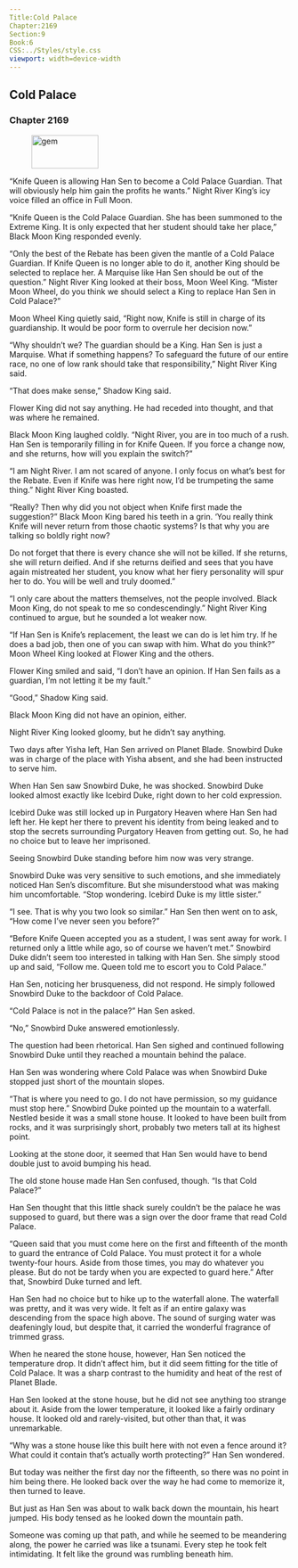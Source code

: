 ```yaml
---
Title:Cold Palace 
Chapter:2169 
Section:9 
Book:6 
CSS:../Styles/style.css 
viewport: width=device-width
---
```

  
## Cold Palace
### Chapter 2169
  
<figure>
	<img src="../Images/gem.gif" alt="gem" id="gem" width="120" height="60" />
</figure>
  

  
“Knife Queen is allowing Han Sen to become a Cold Palace Guardian. That will obviously help him gain the profits he wants.” Night River King’s icy voice filled an office in Full Moon.

“Knife Queen is the Cold Palace Guardian. She has been summoned to the Extreme King. It is only expected that her student should take her place,” Black Moon King responded evenly.

“Only the best of the Rebate has been given the mantle of a Cold Palace Guardian. If Knife Queen is no longer able to do it, another King should be selected to replace her. A Marquise like Han Sen should be out of the question.” Night River King looked at their boss, Moon Weel King. “Mister Moon Wheel, do you think we should select a King to replace Han Sen in Cold Palace?”

Moon Wheel King quietly said, “Right now, Knife is still in charge of its guardianship. It would be poor form to overrule her decision now.”

“Why shouldn’t we? The guardian should be a King. Han Sen is just a Marquise. What if something happens? To safeguard the future of our entire race, no one of low rank should take that responsibility,” Night River King said.

“That does make sense,” Shadow King said.

Flower King did not say anything. He had receded into thought, and that was where he remained.

Black Moon King laughed coldly. “Night River, you are in too much of a rush. Han Sen is temporarily filling in for Knife Queen. If you force a change now, and she returns, how will you explain the switch?”

“I am Night River. I am not scared of anyone. I only focus on what’s best for the Rebate. Even if Knife was here right now, I’d be trumpeting the same thing.” Night River King boasted.

“Really? Then why did you not object when Knife first made the suggestion?” Black Moon King bared his teeth in a grin. ‘You really think Knife will never return from those chaotic systems? Is that why you are talking so boldly right now?

Do not forget that there is every chance she will not be killed. If she returns, she will return deified. And if she returns deified and sees that you have again mistreated her student, you know what her fiery personality will spur her to do. You will be well and truly doomed.”

“I only care about the matters themselves, not the people involved. Black Moon King, do not speak to me so condescendingly.” Night River King continued to argue, but he sounded a lot weaker now.

“If Han Sen is Knife’s replacement, the least we can do is let him try. If he does a bad job, then one of you can swap with him. What do you think?” Moon Wheel King looked at Flower King and the others.

Flower King smiled and said, “I don’t have an opinion. If Han Sen fails as a guardian, I’m not letting it be my fault.”

“Good,” Shadow King said.

Black Moon King did not have an opinion, either.

Night River King looked gloomy, but he didn’t say anything.

Two days after Yisha left, Han Sen arrived on Planet Blade. Snowbird Duke was in charge of the place with Yisha absent, and she had been instructed to serve him.

When Han Sen saw Snowbird Duke, he was shocked. Snowbird Duke looked almost exactly like Icebird Duke, right down to her cold expression.

Icebird Duke was still locked up in Purgatory Heaven where Han Sen had left her. He kept her there to prevent his identity from being leaked and to stop the secrets surrounding Purgatory Heaven from getting out. So, he had no choice but to leave her imprisoned.

Seeing Snowbird Duke standing before him now was very strange.

Snowbird Duke was very sensitive to such emotions, and she immediately noticed Han Sen’s discomfiture. But she misunderstood what was making him uncomfortable. “Stop wondering. Icebird Duke is my little sister.”

“I see. That is why you two look so similar.” Han Sen then went on to ask, “How come I’ve never seen you before?”

“Before Knife Queen accepted you as a student, I was sent away for work. I returned only a little while ago, so of course we haven’t met.” Snowbird Duke didn’t seem too interested in talking with Han Sen. She simply stood up and said, “Follow me. Queen told me to escort you to Cold Palace.”

Han Sen, noticing her brusqueness, did not respond. He simply followed Snowbird Duke to the backdoor of Cold Palace.

“Cold Palace is not in the palace?” Han Sen asked.

“No,” Snowbird Duke answered emotionlessly.

The question had been rhetorical. Han Sen sighed and continued following Snowbird Duke until they reached a mountain behind the palace.

Han Sen was wondering where Cold Palace was when Snowbird Duke stopped just short of the mountain slopes.

“That is where you need to go. I do not have permission, so my guidance must stop here.” Snowbird Duke pointed up the mountain to a waterfall. Nestled beside it was a small stone house. It looked to have been built from rocks, and it was surprisingly short, probably two meters tall at its highest point.

Looking at the stone door, it seemed that Han Sen would have to bend double just to avoid bumping his head.

The old stone house made Han Sen confused, though. “Is that Cold Palace?”

Han Sen thought that this little shack surely couldn’t be the palace he was supposed to guard, but there was a sign over the door frame that read Cold Palace.

“Queen said that you must come here on the first and fifteenth of the month to guard the entrance of Cold Palace. You must protect it for a whole twenty-four hours. Aside from those times, you may do whatever you please. But do not be tardy when you are expected to guard here.” After that, Snowbird Duke turned and left.

Han Sen had no choice but to hike up to the waterfall alone. The waterfall was pretty, and it was very wide. It felt as if an entire galaxy was descending from the space high above. The sound of surging water was deafeningly loud, but despite that, it carried the wonderful fragrance of trimmed grass.

When he neared the stone house, however, Han Sen noticed the temperature drop. It didn’t affect him, but it did seem fitting for the title of Cold Palace. It was a sharp contrast to the humidity and heat of the rest of Planet Blade.

Han Sen looked at the stone house, but he did not see anything too strange about it. Aside from the lower temperature, it looked like a fairly ordinary house. It looked old and rarely-visited, but other than that, it was unremarkable.

“Why was a stone house like this built here with not even a fence around it? What could it contain that’s actually worth protecting?” Han Sen wondered.

But today was neither the first day nor the fifteenth, so there was no point in him being there. He looked back over the way he had come to memorize it, then turned to leave.

But just as Han Sen was about to walk back down the mountain, his heart jumped. His body tensed as he looked down the mountain path.

Someone was coming up that path, and while he seemed to be meandering along, the power he carried was like a tsunami. Every step he took felt intimidating. It felt like the ground was rumbling beneath him.